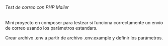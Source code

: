 ###### Test de correo con PHP Mailer

Mini proyecto en composer para testear si funciona correctamente un envío de correo usando los parámetros estandars.

Crear archivo .env a partir de archivo .env.example y definir los parámetros.


